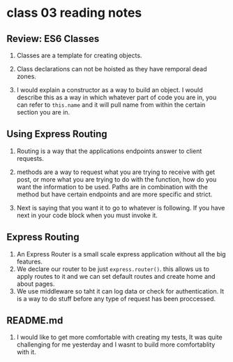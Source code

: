 # class 03 reading notes

## Review: ES6 Classes

1. Classes are a template for creating objects.

2. Class declarations can not be hoisted as they have remporal dead zones.

3. I would explain a constructor as a way to build an object. I would describe this as a way in which whatever part of code you are in, you can refer to `this.name` and it will pull name from within the certain section you are in.

## Using Express Routing

1. Routing is a way that the applications endpoints answer to client requests.

2. methods are a way to request what you are trying to receive with get post, or more what you are trying to do with the function, how do you want the information to be used. Paths are in combination with the method but have certain endpoints and are more specific and strict.

3. Next is saying that you want it to go to whatever is following. If you have next in your code block when you must invoke it.

## Express Routing

1. An Express Router is a small scale express application without all the big features.
2. We declare our router to be just `express.router()`. this allows us to apply routes to it and we can set default routes and create home and about pages.
3. We use middleware so taht it can log data or check for authentication. It is a way to do stuff before any type of request has been proccessed.

## README.md

1. I would like to get more comfortable with creating my tests, It was quite challenging for me yesterday and I wasnt to build more comfortablity with it.